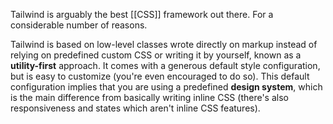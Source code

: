 Tailwind is arguably the best [[CSS]] framework out there. For a considerable number of reasons.

Tailwind is based on low-level classes wrote directly on markup instead of relying on predefined custom CSS or writing it by yourself, known as a **utility-first** approach. It comes with a generous default style configuration, but is easy to customize (you're even encouraged to do so). This default configuration implies that you are using a predefined **design system**, which is the main difference from basically writing inline CSS (there's also responsiveness and states which aren't inline CSS features).

